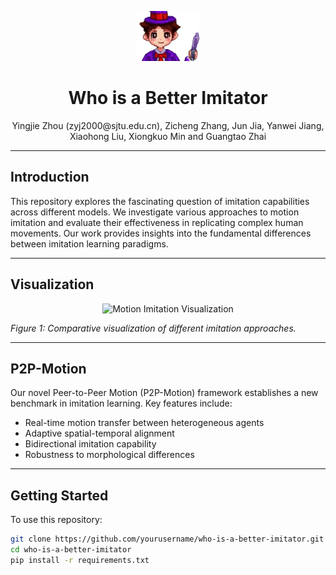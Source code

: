 <p align="center">
  <img src="pic/imitator.png" width="100" height="80">
  <h1 align="center"><b>Who is a Better Imitator</b></h1>
  <p align="center">Yingjie Zhou (zyj2000@sjtu.edu.cn), Zicheng Zhang, Jun Jia, Yanwei Jiang, Xiaohong Liu, Xiongkuo Min and Guangtao Zhai</p>
</p>

---

## Introduction
This repository explores the fascinating question of imitation capabilities across different models. We investigate various approaches to motion imitation and evaluate their effectiveness in replicating complex human movements. Our work provides insights into the fundamental differences between imitation learning paradigms.

---

## Visualization
<div align="center">
  <img src="visualization.gif" alt="Motion Imitation Visualization" width="60%">
</div>

*Figure 1: Comparative visualization of different imitation approaches.*

---

## P2P-Motion
Our novel Peer-to-Peer Motion (P2P-Motion) framework establishes a new benchmark in imitation learning. Key features include:
- Real-time motion transfer between heterogeneous agents
- Adaptive spatial-temporal alignment
- Bidirectional imitation capability
- Robustness to morphological differences

---

## Getting Started
To use this repository:

```bash
git clone https://github.com/yourusername/who-is-a-better-imitator.git
cd who-is-a-better-imitator
pip install -r requirements.txt
